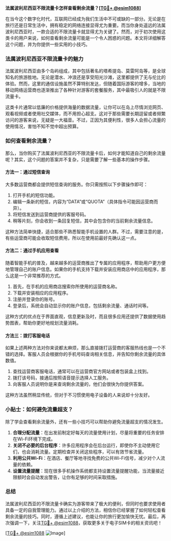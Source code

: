 **法属波利尼西亚不限流量卡怎样查看剩余流量？[[TG💪+ @esim1088](https://t.me/s/esim1088)]**

在当今这个数字化时代，互联网已经成为我们生活中不可或缺的一部分。无论是在旅行还是日常生活中，拥有稳定的网络连接显得尤为重要。而当你身处遥远的法属波利尼西亚时，一款合适的不限流量卡就显得尤为关键了。然而，对于初次使用这类卡的用户来说，如何查看剩余流量可能是一个令人困惑的问题。本文将详细解答这个问题，并为你提供一些实用的小技巧。

### 法属波利尼西亚不限流量卡的魅力

法属波利尼西亚由多个岛屿组成，其中包括著名的塔希提岛、莫雷阿岛等，是全球知名的旅游胜地。无论是潜水、冲浪还是享受阳光沙滩，这里都提供了无与伦比的体验。然而，这里的通信设施虽然不算特别发达，但随着国际游客的增多，当地的移动网络运营商也逐渐推出了各种针对游客的套餐服务，其中最吸引人的就是不限流量卡。

这类卡片通常以低廉的价格提供海量的数据流量，让你可以在岛上尽情浏览网页、观看视频或者使用社交媒体，而不用担心超支。这对于那些需要长期逗留或者频繁访问的游客来说，无疑是一大福音。不过，正因为其便利性，很多人会担心流量的使用情况，害怕不知不觉中超出预算。

### 如何查看剩余流量？

那么，当你购买了法属波利尼西亚的不限流量卡后，如何才能知道自己的剩余流量呢？其实，这个问题的答案并不复杂，只是需要了解一些基本的操作步骤。

#### 方法一：通过短信查询

大多数运营商都会提供短信查询的服务。你只需按照以下步骤操作即可：

1. 打开手机的短信功能。
2. 编辑一条新的短信，内容为“DATA”或“QUOTA”（具体指令可能因运营商而异）。
3. 将短信发送到运营商提供的客服号码。
4. 稍等片刻，你会收到一条回复短信，其中会包含你的当前剩余流量信息。

这种方法简单快捷，适合那些不熟悉智能手机设置的人群。不过，需要注意的是，有些运营商可能会收取短信费用，所以在使用前最好先确认这一点。

#### 方法二：通过手机应用查看

随着智能手机的普及，越来越多的运营商推出了专属的应用程序，帮助用户更方便地管理自己的账户信息。如果你的手机支持下载并安装应用商店中的应用程序，那么这是一个非常推荐的方式。

1. 首先，在手机的应用商店搜索你所使用的运营商名称。
2. 下载并安装相应的应用程序。
3. 注册并登录你的账号。
4. 登录后，系统会自动显示你的账户信息，包括剩余流量、通话时间等。

这种方式的优点在于界面直观，信息更新及时，而且很多应用还提供了数据使用趋势图表，帮助你更好地规划流量消耗。

#### 方法三：拨打客服电话

如果上述两种方法对你来说都太麻烦，那么直接拨打运营商的客服热线也是一个不错的选择。客服人员会根据你的手机号码查询相关信息，并告知你剩余流量的具体数值。

1. 查找运营商客服电话，通常可以在运营商官方网站或者包装盒上找到。
2. 拨打该号码，接通后按照语音提示选择人工服务。
3. 向客服人员说明你是来查询剩余流量的，他们会很快为你提供答案。

这种方法虽然稍显传统，但对于不习惯使用电子设备的人来说却十分友好。

### 小贴士：如何避免流量超支？

除了学会查看剩余流量外，还有一些小技巧可以帮助你避免流量超支的情况发生。

1. **合理分配流量**：在出发前制定好每天的流量使用计划，尽量将重要的任务安排在Wi-Fi环境下完成。
2. **关闭不必要的后台程序**：许多应用程序会在后台运行，即使你不主动使用它们，也会消耗流量。定期检查并关闭这些程序，可以有效节省流量。
3. **利用公共Wi-Fi**：在酒店、餐厅等地寻找免费的公共Wi-Fi信号，减少对个人流量的依赖。
4. **设置流量提醒**：现在很多手机操作系统都支持设置流量提醒功能，当流量接近限额时会自动发出警告，让你有足够的时间采取措施。

### 总结

法属波利尼西亚的不限流量卡确实为游客带来了极大的便利，但同时也要求使用者具备一定的自我管理能力。通过以上介绍的方法，相信你已经掌握了如何轻松查看剩余流量的技巧。同时，遵循上述建议，也能让你的旅行更加愉快无忧。最后，再次强调一下，关注[TG💪+ @esim1088](https://t.me/s/esim1088)，获取更多关于电子SIM卡的相关资讯吧！

[[TG💪+ @esim1088](https://t.me/s/esim1088) ![Image](https://i.postimg.cc/4NQfJmqS/Snipaste-2025-05-13-00-14-12.png)]